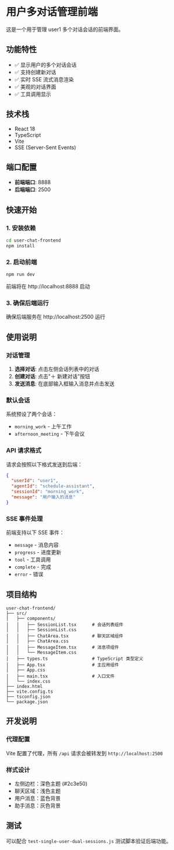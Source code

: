 # 用户多对话管理前端

这是一个用于管理 user1 多个对话会话的前端界面。

## 功能特性

- ✅ 显示用户的多个对话会话
- ✅ 支持创建新对话
- ✅ 实时 SSE 流式消息渲染
- ✅ 美观的对话界面
- ✅ 工具调用显示

## 技术栈

- React 18
- TypeScript
- Vite
- SSE (Server-Sent Events)

## 端口配置

- **前端端口**: 8888
- **后端端口**: 2500

## 快速开始

### 1. 安装依赖

```bash
cd user-chat-frontend
npm install
```

### 2. 启动前端

```bash
npm run dev
```

前端将在 http://localhost:8888 启动

### 3. 确保后端运行

确保后端服务在 http://localhost:2500 运行

## 使用说明

### 对话管理

1. **选择对话**: 点击左侧会话列表中的对话
2. **创建对话**: 点击"＋ 新建对话"按钮
3. **发送消息**: 在底部输入框输入消息并点击发送

### 默认会话

系统预设了两个会话：
- `morning_work` - 上午工作
- `afternoon_meeting` - 下午会议

### API 请求格式

请求会按照以下格式发送到后端：

```json
{
  "userId": "user1",
  "agentId": "schedule-assistant",
  "sessionId": "morning_work",
  "message": "用户输入的消息"
}
```

### SSE 事件处理

前端支持以下 SSE 事件：
- `message` - 消息内容
- `progress` - 进度更新
- `tool` - 工具调用
- `complete` - 完成
- `error` - 错误

## 项目结构

```
user-chat-frontend/
├── src/
│   ├── components/
│   │   ├── SessionList.tsx      # 会话列表组件
│   │   ├── SessionList.css
│   │   ├── ChatArea.tsx         # 聊天区域组件
│   │   ├── ChatArea.css
│   │   ├── MessageItem.tsx      # 消息项组件
│   │   └── MessageItem.css
│   ├── types.ts                 # TypeScript 类型定义
│   ├── App.tsx                  # 主应用组件
│   ├── App.css
│   ├── main.tsx                 # 入口文件
│   └── index.css
├── index.html
├── vite.config.ts
├── tsconfig.json
└── package.json
```

## 开发说明

### 代理配置

Vite 配置了代理，所有 `/api` 请求会被转发到 `http://localhost:2500`

### 样式设计

- 左侧边栏：深色主题 (#2c3e50)
- 聊天区域：浅色主题
- 用户消息：蓝色背景
- 助手消息：灰色背景

## 测试

可以配合 `test-single-user-dual-sessions.js` 测试脚本验证后端功能。

